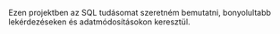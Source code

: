 Ezen projektben az SQL tudásomat szeretném bemutatni, bonyolultabb lekérdezéseken és adatmódosításokon keresztül.